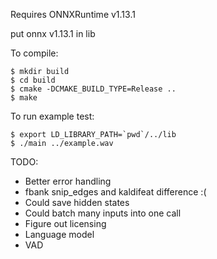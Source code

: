 Requires ONNXRuntime v1.13.1

put onnx v1.13.1 in lib


To compile:
```
$ mkdir build
$ cd build
$ cmake -DCMAKE_BUILD_TYPE=Release ..
$ make
```

To run example test:
```
$ export LD_LIBRARY_PATH=`pwd`/../lib
$ ./main ../example.wav
```



TODO:
* Better error handling
* fbank snip_edges and kaldifeat difference :(
* Could save hidden states
* Could batch many inputs into one call
* Figure out licensing
* Language model
* VAD